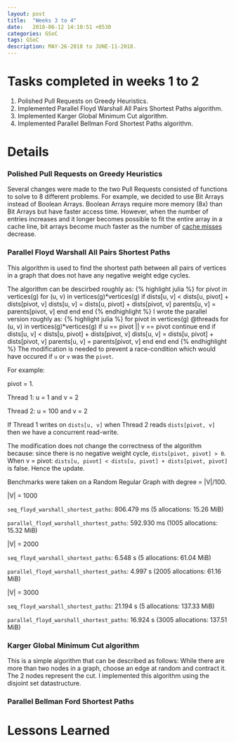 ```yaml
---
layout: post
title:  "Weeks 3 to 4"
date:   2018-06-12 14:10:51 +0530
categories: GSoC
tags: GSoC
description: MAY-26-2018 to JUNE-11-2018.
---
```

# Tasks completed in weeks 1 to 2

1. Polished Pull Requests on Greedy Heuristics.
2. Implemented Parallel Floyd Warshall All Pairs Shortest Paths algorithm.
3. Implemented Karger Global Minimum Cut algorithm.
4. Implemented Parallel Bellman Ford Shortest Paths algorithm. 

# Details

### Polished Pull Requests on Greedy Heuristics
Several changes were made to the two Pull Requests consisted of functions to solve to 8 different problems. For example, we decided to use Bit Arrays instead of Boolean Arrays. Boolean Arrays require more memory (8x) than Bit Arrays but have faster access time. However, when the number of entries increases and it longer becomes possible to fit the entire array in a cache line, bit arrays become much faster as the number of [cache misses](http://www.bowdoin.edu/~allen/courses/cs220/lab7/notes.html) decrease.


### Parallel Floyd Warshall All Pairs Shortest Paths
This algorithm is used to find the shortest path between all pairs of vertices in a 
graph that does not have any negative weight edge cycles.

The algorithm can be descirbed roughly as:
{% highlight julia %} 
for pivot in vertices(g)
	for (u, v) in vertices(g)*vertices(g)
		if dists[u, v] < dists[u, pivot] + dists[pivot, v]
			dists[u, v] = dists[u, pivot] + dists[pivot, v]
			parents[u, v] = parents[pivot, v]
		end
	end
end
{% endhighlight %}
I wrote the parallel version roughly as:
{% highlight julia %} 
for pivot in vertices(g)
	@threads for (u, v) in vertices(g)*vertices(g)
		if u == pivot || v == pivot
			continue
		end
		if dists[u, v] < dists[u, pivot] + dists[pivot, v]
			dists[u, v] = dists[u, pivot] + dists[pivot, v]
			parents[u, v] = parents[pivot, v]
		end
	end
end
{% endhighlight %}
The modification is needed to prevent a race-condition which would have occured if `u` or `v` was the `pivot`.

For example:

pivot = 1.

Thread 1: u = 1 and v = 2

Thread 2: u = 100 and v = 2

If Thread 1 writes on `dists[u, v]` when Thread 2 reads `dists[pivot, v]` then we have a concurrent
read-write. 

The modification does not change the correctness of the algorithm because: 
since there is no negative weight cycle, `dists[pivot, pivot] > 0`.
When v = pivot: `dists[u, pivot] < dists[u, pivot] + dists[pivot, pivot]` is false.
Hence the update.

Benchmarks were taken on a Random Regular Graph with degree = |V|/100.

|V| = 1000

`seq_floyd_warshall_shortest_paths`: 806.479 ms (5 allocations: 15.26 MiB)

`parallel_floyd_warshall_shortest_paths`: 592.930 ms (1005 allocations: 15.32 MiB)


|V| = 2000

`seq_floyd_warshall_shortest_paths`: 6.548 s (5 allocations: 61.04 MiB)

`parallel_floyd_warshall_shortest_paths`: 4.997 s (2005 allocations: 61.16 MiB)

|V| = 3000

`seq_floyd_warshall_shortest_paths`: 21.194 s (5 allocations: 137.33 MiB)

`parallel_floyd_warshall_shortest_paths`: 16.924 s (3005 allocations: 137.51 MiB)  


### Karger Global Minimum Cut algorithm
This is a simple algorithm that can be described as follows:
While there are more than two nodes in a graph, choose an edge at random and contract it.
The 2 nodes represent the cut.
I implemented this algorithm using the disjoint set datastructure.

### Parallel Bellman Ford Shortest Paths


# Lessons Learned
